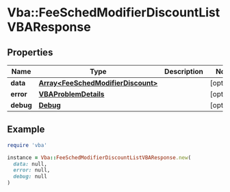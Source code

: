 # Vba::FeeSchedModifierDiscountListVBAResponse

## Properties

| Name | Type | Description | Notes |
| ---- | ---- | ----------- | ----- |
| **data** | [**Array&lt;FeeSchedModifierDiscount&gt;**](FeeSchedModifierDiscount.md) |  | [optional] |
| **error** | [**VBAProblemDetails**](VBAProblemDetails.md) |  | [optional] |
| **debug** | [**Debug**](Debug.md) |  | [optional] |

## Example

```ruby
require 'vba'

instance = Vba::FeeSchedModifierDiscountListVBAResponse.new(
  data: null,
  error: null,
  debug: null
)
```

